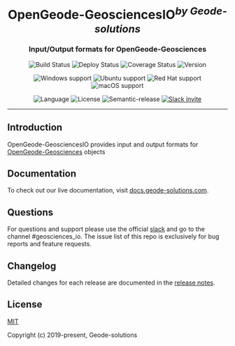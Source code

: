 <h1 align="center">OpenGeode-GeosciencesIO<sup><i>by Geode-solutions</i></sup></h1>
<h3 align="center">Input/Output formats for OpenGeode-Geosciences</h3>

<p align="center">
  <img src="https://github.com/Geode-solutions/OpenGeode-GeosciencesIO/workflows/CI/badge.svg" alt="Build Status">
  <img src="https://github.com/Geode-solutions/OpenGeode-GeosciencesIO/workflows/CD/badge.svg" alt="Deploy Status">
  <img src="https://codecov.io/gh/Geode-solutions/OpenGeode-GeosciencesIO/branch/master/graph/badge.svg" alt="Coverage Status">
  <img src="https://img.shields.io/github/release/Geode-solutions/OpenGeode-GeosciencesIO.svg" alt="Version">
</p>

<p align="center">
  <img src="https://img.shields.io/static/v1?label=Windows&logo=windows&logoColor=white&message=support&color=success" alt="Windows support">
  <img src="https://img.shields.io/static/v1?label=Ubuntu&logo=Ubuntu&logoColor=white&message=support&color=success" alt="Ubuntu support">
  <img src="https://img.shields.io/static/v1?label=Red%20Hat&logo=Red-Hat&logoColor=white&message=support&color=success" alt="Red Hat support">
  <img src="https://img.shields.io/static/v1?label=macOS&logo=apple&logoColor=white&message=support&color=success" alt="macOS support">
</p>

<p align="center">
  <img src="https://img.shields.io/badge/C%2B%2B-11-blue.svg" alt="Language">
  <img src="https://img.shields.io/badge/license-MIT-blue.svg" alt="License">
  <img src="https://img.shields.io/badge/%20%20%F0%9F%93%A6%F0%9F%9A%80-semantic--release-e10079.svg" alt="Semantic-release">
  <a href="https://slackin-opengeode.herokuapp.com"><img src="https://slackin-opengeode.herokuapp.com/badge.svg" alt="Slack invite"></a>
</p>

---

## Introduction

OpenGeode-GeosciencesIO provides input and output formats for [OpenGeode-Geosciences] objects

[OpenGeode-Geosciences]: https://github.com/Geode-solutions/OpenGeode-Geosciences

## Documentation

To check out our live documentation, visit [docs.geode-solutions.com](https://docs.geode-solutions.com).

## Questions
For questions and support please use the official [slack](https://slackin-opengeode.herokuapp.com) and go to the channel #geosciences_io. The issue list of this repo is exclusively for bug reports and feature requests. 

## Changelog

Detailed changes for each release are documented in the [release notes](https://github.com/Geode-solutions/OpenGeode-GeosciencesIO/releases).


## License

[MIT](https://opensource.org/licenses/MIT)

Copyright (c) 2019-present, Geode-solutions
